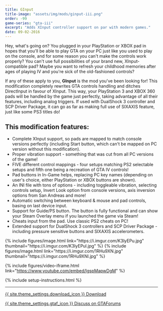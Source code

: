 ```yaml
---
title: GInput
title-image: "assets/img/mods/ginput-iii.png"
order: -99
game-series: "gta-iii"
excerpt: "Adds XInput controller support on par with modern games."
date: 09-02-2016
---
```

Hey, what's going on? You plugged in your PlayStation or XBOX pad in hopes that you'll be able to play GTA on your PC just like you used to play on the console, and for some reason you can't make the controls work properly? You can't use full possibilities of your brand new, XInput-compatible pad? Maybe you want to refresh your childhood memories after ages of playing IV and you're sick of the old-fashioned controls?

If any of these apply to you, **GInput** is the mod you've been looking for! This modification completely rewrites GTA controls handling and ditches DirectInput in favour of XInput. This way, your PlayStation 3 and XBOX 360 pads will be handled by the game just perfectly, taking advantage of all their features, including analog triggers. If used with DualShock 3 controller and SCP Driver Package, it can go as far as making full use of SIXAXIS feature, just like some PS3 titles do!

## This modification features:
* Complete XInput support, so pads are mapped to match console versions perfectly (including Start button, which can't be mapped on PC version without this modification).
* Proper vibration support - something that was cut from all PC versions of the game!
* FIVE different control mappings - four setups matching PS2 selectable setups and fifth one being a recreation of GTA IV controls!
* Pad buttons in In-Game helps, replacing PC key names (depending on user's choice, either PlayStation or XBOX buttons are shown).
* An INI file with tons of options - including toggleable vibration, selecting controls setup, Invert Look option from console versions, axis inversion options from San Andreas and more!
* Automatic switching between keyboard & mouse and pad controls, basing on last device input.
* Support for Guide/PS button. The button is fully functional and can show your Steam Overlay menu if you launched the game via Steam!
* Cheats input from the pad. Use classic PS2 cheats on PC!
* Extended support for DualShock 3 controllers and SCP Driver Package - including pressure sensitive buttons and SIXAXIS accelerometers.

<div class="media-container small">
{% include figures/image.html link="https://i.imgur.com/K3lyEPu.jpg" thumbnail="https://i.imgur.com/K3lyEPul.jpg" %}
{% include figures/image.html link="https://i.imgur.com/1RHu9XN.jpg" thumbnail="https://i.imgur.com/1RHu9XNl.jpg" %}
</div>

{% include figures/video-iframe.html link="https://www.youtube.com/embed/lgspMapwDgM" %}

{% include setup-instructions.html %}

***

<a href="https://silent.rockstarvision.com/uploads/GInputIII.zip" class="button">{{ site.theme_settings.download_icon }} Download</a>

<a href="https://gtaforums.com/topic/562765-ginput/" class="button forums">{{ site.theme_settings.gtaf_icon }} Discuss on GTAForums</a>
